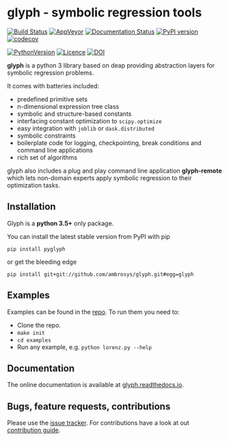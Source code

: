 glyph - symbolic regression tools
=================================

[![Build
Status](https://travis-ci.org/Ambrosys/glyph.svg?branch=master)](https://travis-ci.org/Ambrosys/glyph)
[![AppVeyor](https://ci.appveyor.com/api/projects/status/rbl2b44yfnfk4owi/branch/master?svg=true)](https://ci.appveyor.com/project/Ohjeah/glyph)
[![Documentation Status](https://readthedocs.org/projects/glyph/badge/?version=latest)](http://glyph.readthedocs.io/en/latest/?badge=latest)
[![PyPI
version](https://img.shields.io/pypi/v/pyglyph.svg)](https://pypi.python.org/pypi/pyglyph/)
[![codecov](https://img.shields.io/codecov/c/github/Ambrosys/glyph.svg?branch=master)](https://codecov.io/gh/Ambrosys/glyph)

[![PythonVersion](https://img.shields.io/pypi/pyversions/pyglyph.svg)](https://img.shields.io/pypi/pyversions/pyglyph.svg)
[![Licence](https://img.shields.io/pypi/l/pyglyph.svg)](https://img.shields.io/pypi/l/pyglyph.svg)
[![DOI](https://zenodo.org/badge/75950324.svg)](https://zenodo.org/badge/latestdoi/75950324)

**glyph** is a python 3 library based on deap providing abstraction
layers for symbolic regression problems.

It comes with batteries included:

- predefined primitive sets
- n-dimensional expression tree class
- symbolic and structure-based constants
- interfacing constant optimization to `scipy.optimize`
- easy integration with `joblib` or `dask.distributed`
- symbolic constraints
- boilerplate code for logging, checkpointing, break conditions and command line applications
- rich set of algorithms

glyph also includes a plug and play command line application
**glyph-remote** which lets non-domain experts apply symbolic regression
to their optimization tasks.

Installation
------------

Glyph is a **python 3.5+** only package.

You can install the latest stable version from PyPI with pip

`pip install pyglyph`

or get the bleeding edge

`pip install git+git://github.com/ambrosys/glyph.git#egg=glyph`

Examples
--------

Examples can be found in the
[repo](https://github.com/Ambrosys/glyph/tree/master/examples). To run
them you need to:

-   Clone the repo.
-   `make init`
-   `cd examples`
-   Run any example, e.g. `python lorenz.py --help`

Documentation
-------------

The online documentation is available at
[glyph.readthedocs.io](https://glyph.readthedocs.io).

Bugs, feature requests, contributions
-------------------------------------

Please use the [issue tracker](https://github.com/Ambrosys/glyph/issues).
For contributions have a look at out [contribution
guide](https://github.com/ambrosys/glyph/blob/master/.github/CONTRIBUTING).
